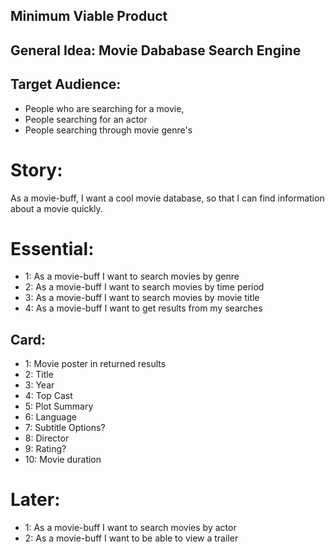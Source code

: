 ## Minimum Viable Product

## General Idea: Movie Dababase Search Engine

## Target Audience:
* People who are searching for a movie, 
* People searching for an actor
* People searching through movie genre's

# Story: 
As a movie-buff, I want a cool movie database, so that I can
find information about a movie quickly.

# Essential:
* 1: As a movie-buff I want to search movies by genre
* 2: As a movie-buff I want to search movies by time period
* 3: As a movie-buff I want to search movies by movie title
* 4: As a movie-buff I want to get results from my searches

## Card:
* 1: Movie poster in returned results
* 2: Title
* 3: Year
* 4: Top Cast
* 5: Plot Summary
* 6: Language
* 7: Subtitle Options?
* 8: Director
* 9: Rating?
* 10: Movie duration


# Later: 
* 1: As a movie-buff I want to search movies by actor
* 2: As a movie-buff I want to be able to view a trailer 

